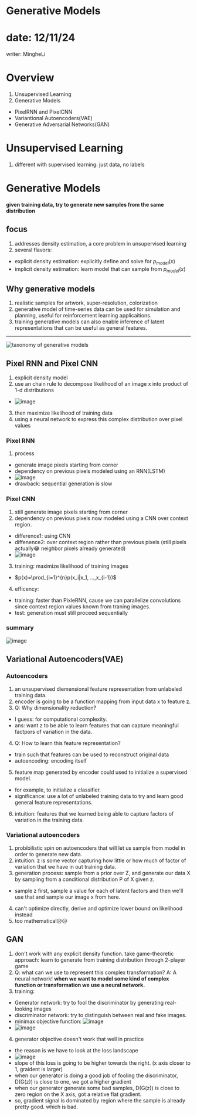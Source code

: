 # Generative Models
# date: 12/11/24
writer: MingheLi

# Overview
1. Unsupervised Learning
2. Generative Models
- PixelRNN and PixelCNN
- Variantional Autoencoders(VAE)
- Generative Adversarial Networks(GAN)

# Unsupervised Learning
1. different with supervised learning: just data, no labels

# Generative Models
**given training data, try to generate new samples from the same distribution**
## focus
1. addresses density estimation, a core problem in unsupervised learning
2. several flavors:
- explicit density estimation: explicitly define and solve for $p_{model}(x)$
- implicit density estimation: learn model that can sample from $p_{model}(x)$
## Why generative models
1. realistic samples for artwork, super-resolution, colorization
2. generative model of time-series data can be used for simulation and planning, useful for reinforcement learning applicaitions.
3. training generative models can also enable inference of latent representations that can be useful as general features.
---------
![taxonomy of generative models](https://github.com/user-attachments/assets/47b1d6e9-688e-4ade-b2de-55053efb26ce)
## Pixel RNN and Pixel CNN
1. explicit density model
2. use an chain rule to decompose likelihood of an image x into product of 1-d distributions
- ![image](https://github.com/user-attachments/assets/4209510f-46eb-4f1f-9b05-1ab9dbaff3c3)
3. then maximize likelihood of training data
4. using a neural network to express this complex distribution over pixel values
### Pixel RNN
1. process
- generate image pixels starting from corner
- dependency on previous pixels modeled using an RNN(LSTM)
- ![image](https://github.com/user-attachments/assets/16a74acd-dbf8-4255-abec-bdaaca31e13f)
- drawback: sequential generation is slow
### Pixel CNN
1. still generate image pixels starting from corner
2. dependency on previous pixels now modeled using a CNN over context region.
- difference1: using CNN
- diffenence2: over context region rather than previous pixels (still pixels actually😂 neighbor pixels already generated)
- ![image](https://github.com/user-attachments/assets/63195a14-34f4-4b52-bcc5-8d09d4c1ae98)
3. training: maximize likelihood of training images
- $p(x)=\prod_{i=1}^{n}p(x_i|x_1, ...,x_{i-1})$
4. efficency:
- training: faster than PixleRNN, cause we can parallelize convolutions since context region values known from traning images.
- test: generation must still proceed sequentially
### summary
![image](https://github.com/user-attachments/assets/16157c81-859d-4c87-9d8c-0bcf45b901b3)

## Variational Autoencoders(VAE)
### Autoencoders
1. an unsupervised diemensional feature representation from unlabeled training data.
2. encoder is going to be a function mapping from input data x to feature z.
3. Q: Why dimensionality reduction?
- I guess: for computational complexity.
- ans: want z to be able to learn features that can capture meaningful factpors of variation in the data.
4. Q: How to learn this feature representation?
- train such that features can be used to reconstruct original data
- autoencoding: encoding itself
5. feature map generated by encoder could used to initialize a supervised model.
- for example, to initialize a classifier.
- significance: use a lot of unlabeled training data to try and learn good general feature representations.
6. intuition: features that we learned being able to capture factors of variation in the training data.
### Variational autoencoders
1. probibilistic spin on autoencoders that will let us sample from model in order to generate new data.
2. intuition: z is some vector capturing how little or how much of factor of variation that we have in out training data.
3. generation process: sample from a prior over Z, and generate our data X by sampling from a conditional distribution P of X given z.
- sample z first, sample a value for each of latent factors and then we'll use that and sample our image x from here.
4. can't optimize directly, derive and optimize lower bound on likelihood instead
5. too mathematical😥😥
## GAN
1. don't work with any explicit density function. take game-theoretic approach: learn to generate from training distribution through 2-player game
2. Q: what can we use to represent this complex transformation?
A: A neural network! **when we want to model some kind of complex function or transformation we use a neural network.**
3. training:
- Generator network: try to fool the discriminator by generating real-looking images
- discriminator network: try to distinguish between real and fake images.
- minimax objective function: ![image](https://github.com/user-attachments/assets/c9433c16-b600-4f0b-9ff2-3257d865ca06)
- ![image](https://github.com/user-attachments/assets/cfe82fb2-8caf-4cbf-9282-5ecef0ec4ad4)
4. generator objective doesn't work that well in practice
- the reason is we have to look at the loss landscape
- ![image](https://github.com/user-attachments/assets/7e818e22-8f25-4f71-b08c-a78373117970)
- slope of this loss is going to be higher towards the right. (x axis closer to 1, graident is larger)
- when our generator is doing a good job of fooling the discriminator, D(G(z)) is close to one, we got a higher gradient
- when our generator generate some bad samples, D(G(z)) is close to zero region on the X axis, got a relative flat gradient.
- so, gradient signal is dominated by region where the sample is already pretty good. which is bad.
